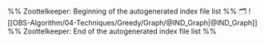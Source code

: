 %% Zoottelkeeper: Beginning of the autogenerated index file list  %%
🗂️ ![[OBS-Algorithm/04-Techniques/Greedy/Graph/@IND_Graph|@IND_Graph]]
%% Zoottelkeeper: End of the autogenerated index file list  %%
